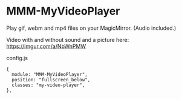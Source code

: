 # MMM-MyVideoPlayer
Play gif, webm and mp4 files on your MagicMirror. (Audio included.)

Video with and without sound and a picture here: https://imgur.com/a/NbWnPMW

config.js
```
{
  module: "MMM-MyVideoPlayer",
  position: "fullscreen_below",
  classes: "my-video-player",
},
```
